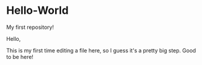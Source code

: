 # Hello-World
My first repository!

Hello,

This is my first time editing a file here, so I guess it's a pretty big step. Good to be here! 
